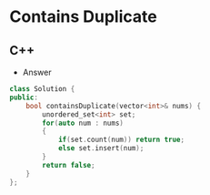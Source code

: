 Contains Duplicate
==========

## C++

  - Answer

  ```cpp
  class Solution {
  public:
      bool containsDuplicate(vector<int>& nums) {
          unordered_set<int> set;
          for(auto num : nums)
          {
              if(set.count(num)) return true;
              else set.insert(num);
          }
          return false;
      }
  };
  ```